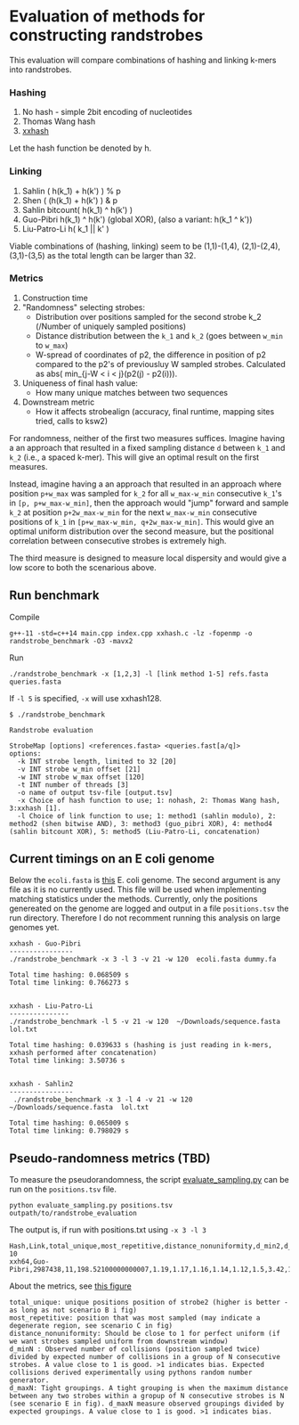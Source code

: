 Evaluation of methods for constructing randstrobes
===========

This evaluation will compare combinations of hashing and linking k-mers into randstrobes.


### Hashing

1. No hash - simple 2bit encoding of nucleotides
2. Thomas Wang hash
3. [xxhash](https://github.com/Cyan4973/xxHash)

Let the hash function be denoted by h.

### Linking

1. Sahlin ( h(k_1) + h(k') ) % p 
2. Shen ( (h(k_1) + h(k') ) & p 
3. Sahlin bitcount( h(k_1) ^ h(k') ) 
4. Guo-Pibri h(k_1) ^ h(k') (global XOR), (also a variant: h(k_1 ^ k'))
5. Liu-Patro-Li h( k_1 || k' ) 

Viable combinations of (hashing, linking) seem to be (1,1)-(1,4), (2,1)-(2,4), (3,1)-(3,5) as the total length can be larger than 32.


### Metrics

1. Construction time
2. "Randomness" selecting strobes:
    - Distribution over positions sampled for the second strobe k_2 (/Number of uniquely sampled positions)
    - Distance distribution between the `k_1` and `k_2` (goes between `w_min` to `w_max`)
    - W-spread of coordinates of p2, the difference in position of p2 compared to the p2's of previousluy W sampled strobes. Calculated as abs( min_{j-W < i < j}(p2(j) - p2(i))).
3. Uniqueness of final hash value:
    - How many unique matches between two sequences
4. Downstream metric
    - How it affects strobealign (accuracy, final runtime, mapping sites tried, calls to ksw2)

For randomness, neither of the first two measures suffices. Imagine having a an approach that resulted in a fixed sampling distance `d` between `k_1` and `k_2` (i.e., a spaced k-mer). This will give an optimal result on the first measures. 

Instead, imagine having a an approach that resulted in an approach where position `p+w_max` was sampled for `k_2` for all `w_max-w_min` consecutive `k_1`'s in `[p, p+w_max-w_min]`, then the approach would "jump" forward and sample `k_2` at position `p+2w_max-w_min` for the next `w_max-w_min` consecutive positions of `k_1` in `[p+w_max-w_min, q+2w_max-w_min]`. This would give an optimal uniform distribution over the second measure, but the positional correlation between consecutive strobes is extremely high.

The third measure is designed to measure local dispersity and would give a low score to both the scenarious above.

## Run benchmark

Compile

```
g++-11 -std=c++14 main.cpp index.cpp xxhash.c -lz -fopenmp -o randstrobe_benchmark -O3 -mavx2
```

Run

```
./randstrobe_benchmark -x [1,2,3] -l [link method 1-5] refs.fasta queries.fasta
```

If `-l 5` is specified, `-x` will use xxhash128.

```
$ ./randstrobe_benchmark

Randstrobe evaluation

StrobeMap [options] <references.fasta> <queries.fast[a/q]>
options:
  -k INT strobe length, limited to 32 [20]
  -v INT strobe w_min offset [21]
  -w INT strobe w_max offset [120]
  -t INT number of threads [3]
  -o name of output tsv-file [output.tsv]
  -x Choice of hash function to use; 1: nohash, 2: Thomas Wang hash, 3:xxhash [1]. 
  -l Choice of link function to use; 1: method1 (sahlin modulo), 2: method2 (shen bitwise AND), 3: method3 (guo_pibri XOR), 4: method4 (sahlin bitcount XOR), 5: method5 (Liu-Patro-Li, concatenation)
```


## Current timings on an E coli genome

Below the `ecoli.fasta` is [this](https://www.ncbi.nlm.nih.gov/nuccore/NC_000913.3?report=fasta) E. coli genome.
The second argument is any file as it is no currently used. This file will be used when implementing matching statistics under the methods. Currently, only the positions genereated on the genome are logged and output in a file `positions.tsv` the run directory. Therefore I do not recomment running this analysis on large genomes yet.

```
xxhash - Guo-Pibri
----------------
./randstrobe_benchmark -x 3 -l 3 -v 21 -w 120  ecoli.fasta dummy.fa

Total time hashing: 0.068509 s
Total time linking: 0.766273 s


xxhash - Liu-Patro-Li
---------------
./randstrobe_benchmark -l 5 -v 21 -w 120  ~/Downloads/sequence.fasta  lol.txt
  
Total time hashing: 0.039633 s (hashing is just reading in k-mers, xxhash performed after concatenation)
Total time linking: 3.50736 s


xxhash - Sahlin2
----------------
 ./randstrobe_benchmark -x 3 -l 4 -v 21 -w 120  ~/Downloads/sequence.fasta  lol.txt

Total time hashing: 0.065009 s
Total time linking: 0.798029 s
```

## Pseudo-randomness metrics (TBD)

To measure the pseudorandomness, the script [evaluate_sampling.py](https://github.com/ksahlin/strobemers/tree/main/randstrobe_implementations/evaluation) can be run on the `positions.tsv` file. 
```
python evaluate_sampling.py positions.tsv outpath/to/randstrobe_evaluation
```

The output is, if run with positions.txt using `-x 3 -l 3`

```
Hash,Link,total_unique,most_repetitive,distance_nonuniformity,d_min2,d_min3,d_min4,d_min5,d_max2,d_max3,d_max4,d_max5,d_max6-10
xxh64,Guo-Pibri,2987438,11,198.52100000000007,1.19,1.17,1.16,1.14,1.12,1.5,3.42,16.16,377.76
```

About the metrics, see [this figure](https://github.com/ksahlin/strobemers/blob/main/randstrobe_implementations/figures/clumpings_motivation.pdf)
```
total_unique: unique positions position of strobe2 (higher is better - as long as not scenario B i fig)
most_repetitive: position that was most sampled (may indicate a degenerate region, see scenario C in fig) 
distance_nonuniformity: Should be close to 1 for perfect uniform (if we want strobes sampled uniform from downstream window)
d_minN : Observed number of collisions (position sampled twice) divided by expected number of collisions in a group of N consecutive strobes. A value close to 1 is good. >1 indicates bias. Expected collisions derived experimentally using pythons random number generator. 
d_maxN: Tight groupings. A tight grouping is when the maximum distance between any two strobes within a gropup of N consecutive strobes is N (see scenario E in fig). d_maxN measure observed groupings divided by expected groupings. A value close to 1 is good. >1 indicates bias. 
```

